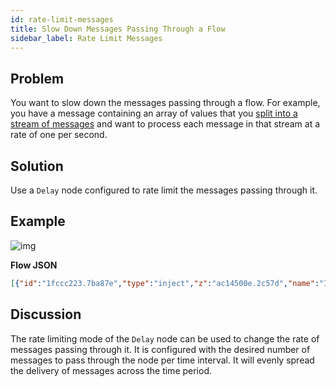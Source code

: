 ```yaml
---
id: rate-limit-messages
title: Slow Down Messages Passing Through a Flow
sidebar_label: Rate Limit Messages
---
```


## Problem

You want to slow down the messages passing through a flow. For example,
you have a message containing an array of values that you
[split into a stream of messages](./operate-on-array) and want to process
each message in that stream at a rate of one per second.

## Solution

Use a <code class="node">Delay</code> node configured to rate limit the messages
passing through it.

## Example

![img](https://igniteresources.blob.core.windows.net/public/docs/static/assets/docs/flow-control/rate-limit-messages.png)

<b>Flow JSON</b>

~~~json
[{"id":"1fccc223.7ba87e","type":"inject","z":"ac14500e.2c57d","name":"Inject Array","topic":"","payload":"[0,1,2,3,4,5,6,7,8,9]","payloadType":"json","repeat":"","crontab":"","once":false,"onceDelay":0.1,"x":110,"y":1280,"wires":[["b2837466.e02a38"]]},{"id":"b2837466.e02a38","type":"split","z":"ac14500e.2c57d","name":"","splt":"\\n","spltType":"str","arraySplt":1,"arraySpltType":"len","stream":false,"addname":"","x":250,"y":1280,"wires":[["bd97c8ed.a5c8d8"]]},{"id":"bd97c8ed.a5c8d8","type":"delay","z":"ac14500e.2c57d","name":"","pauseType":"rate","timeout":"5","timeoutUnits":"seconds","rate":"1","nbRateUnits":"1","rateUnits":"second","randomFirst":"1","randomLast":"5","randomUnits":"seconds","drop":false,"x":390,"y":1280,"wires":[["bd66f03e.bdf0c"]]},{"id":"bd66f03e.bdf0c","type":"debug","z":"ac14500e.2c57d","name":"Debug","active":true,"tosidebar":true,"console":false,"tostatus":false,"complete":"payload","targetType":"msg","x":530,"y":1280,"wires":[]}]
~~~

## Discussion

The rate limiting mode of the <code class="node">Delay</code> node can be used to
change the rate of messages passing through it. It is configured with the desired
number of messages to pass through the node per time interval. It will evenly
spread the delivery of messages across the time period.
